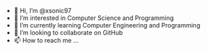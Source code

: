- 👋 Hi, I’m @xsonic97
- 👀 I’m interested in Computer Science and Programming
- 🌱 I’m currently learning Computer Engineering and Programming
- 💞️ I’m looking to collaborate on GitHub
- 📫 How to reach me ...

<!---
xsonic97/xsonic97 is a ✨ special ✨ repository because its `README.md` (this file) appears on your GitHub profile.
You can click the Preview link to take a look at your changes.
--->
